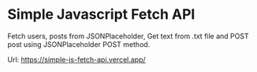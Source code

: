 # Simple Javascript Fetch API
Fetch users, posts from JSONPlaceholder, Get text from .txt file and POST post using JSONPlaceholder POST method.

Url: https://simple-js-fetch-api.vercel.app/
